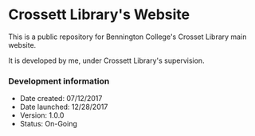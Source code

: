# Crossett Library's Website
This is a public repository for Bennington College's Crosset Library main website.

It is developed by me, under Crossett Library's supervision.

### Development information
- Date created: 07/12/2017
- Date launched: 12/28/2017
- Version: 1.0.0
- Status: On-Going
